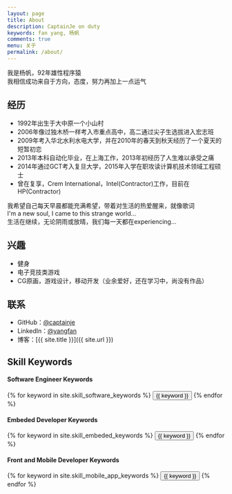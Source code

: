 ```yaml
---
layout: page
title: About
description: CaptainJe on duty
keywords: fan yang, 杨帆
comments: true
menu: 关于
permalink: /about/
---
```


我是杨帆，92年雄性程序猿    
我相信成功来自于方向，态度，努力再加上一点运气    

## 经历    

* 1992年出生于大中原一个小山村    
* 2006年像过独木桥一样考入市重点高中，高二通过尖子生选拔进入宏志班
* 2009年考入华北水利水电大学，并在2010年的春天到秋天经历了一个夏天的短暂初恋
* 2013年本科自动化毕业，在上海工作，2013年初经历了人生难以承受之痛
* 2014年通过GCT考入复旦大学，2015年入学在职攻读计算机技术领域工程硕士
* 曾在复享，Crem International，Intel(Contractor)工作，目前在HP(Contractor)
    
我希望自己每天早晨都能充满希望，带着对生活的热爱醒来，就像歌词    
I'm a new soul, I came to this strange world...    
生活在继续，无论阴雨或放晴，我们每一天都在experiencing...    

## 兴趣    

* 健身    
* 电子竞技类游戏    
* CG原画，游戏设计，移动开发（业余爱好，还在学习中，尚没有作品）    


## 联系

* GitHub：[@captainje](https://github.com/captinaje)
* LinkedIn：[@yangfan](https://www.linkedin.com/in/yangfansh)
* 博客：[{{ site.title }}]({{ site.url }})

## Skill Keywords

#### Software Engineer Keywords
<div class="btn-inline">
    {% for keyword in site.skill_software_keywords %}
    <button class="btn btn-outline" type="button">{{ keyword }}</button>
    {% endfor %}
</div>

#### Embeded Developer Keywords
<div class="btn-inline">
    {% for keyword in site.skill_embeded_keywords %}
    <button class="btn btn-outline" type="button">{{ keyword }}</button>
    {% endfor %}
</div>

#### Front and Mobile Developer Keywords
<div class="btn-inline">
    {% for keyword in site.skill_mobile_app_keywords %}
    <button class="btn btn-outline" type="button">{{ keyword }}</button>
    {% endfor %}
</div>
